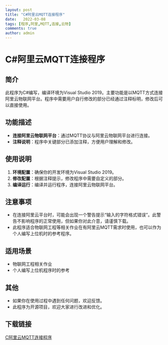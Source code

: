 ```yaml
---
layout: post
title: "C#阿里云MQTT连接程序"
date:   2022-03-08
tags: [程序,阿里,MQTT,连接,云物]
comments: true
author: admin
---
```

# C#阿里云MQTT连接程序

## 简介
此程序为C#编写，编译环境为Visual Studio 2019。主要功能是以MQTT方式连接阿里云物联网平台。程序中需要用户自行修改的部分已经通过注释标明，修改后可以直接使用。

## 功能描述
- **连接阿里云物联网平台**：通过MQTT协议与阿里云物联网平台进行连接。
- **注释说明**：程序中关键部分已添加注释，方便用户理解和修改。

## 使用说明
1. **环境配置**：确保你的开发环境为Visual Studio 2019。
2. **修改配置**：根据注释提示，修改程序中需要自定义的部分。
3. **编译运行**：编译并运行程序，连接阿里云物联网平台。

## 注意事项
- 在连接阿里云平台时，可能会出现一个警告提示“输入的字符格式错误”。此警告不影响程序的正常使用，但如果你对此介意，请谨慎下载。
- 此程序适合物联网工程等相关作业在有阿里云MQTT需求时使用，也可以作为个人编写上位机时的参考程序。

## 适用场景
- 物联网工程相关作业
- 个人编写上位机程序时的参考

## 其他
- 如果你在使用过程中遇到任何问题，欢迎反馈。
- 此程序为开源项目，欢迎大家进行改进和优化。

## 下载链接

[C阿里云MQTT连接程序](https://pan.quark.cn/s/fef642ad8879)